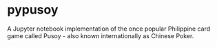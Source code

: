 # pypusoy
A Jupyter notebook implementation of the once popular Philippine card game called Pusoy - also known internationally as Chinese Poker.
